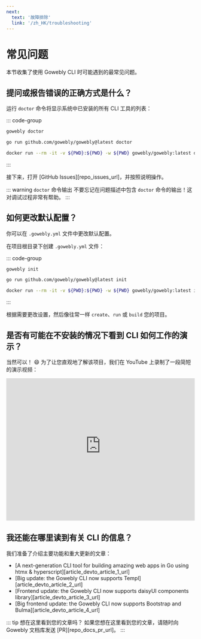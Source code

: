 ```yaml
---
next:
  text: '故障排除'
  link: '/zh_HK/troubleshooting'
---
```


# 常见问题

本节收集了使用 Gowebly CLI 时可能遇到的最常见问题。

<!--@include: ../parts/zh_HK/block_cant-find-answer.md-->

## 提问或报告错误的正确方式是什么？

运行 `doctor` 命令将显示系统中已安装的所有 CLI 工具的列表：

::: code-group
``` bash [CLI]
gowebly doctor
```

``` bash [Go]
go run github.com/gowebly/gowebly@latest doctor
```

``` bash [Docker]
docker run --rm -it -v ${PWD}:${PWD} -w ${PWD} gowebly/gowebly:latest doctor
```
:::

接下来，打开 [GitHub Issues][repo_issues_url]，并按照说明操作。

::: warning `doctor` 命令输出
不要忘记在问题描述中包含 `doctor` 命令的输出！这对调试过程非常有帮助。
:::

## 如何更改默认配置？

你可以在 `.gowebly.yml` 文件中更改默认配置。

在项目根目录下创建 `.gowebly.yml` 文件：

::: code-group
``` bash [CLI]
gowebly init
```

``` bash [Go]
go run github.com/gowebly/gowebly@latest init
```

``` bash [Docker]
docker run --rm -it -v ${PWD}:${PWD} -w ${PWD} gowebly/gowebly:latest init
```
:::

根据需要更改设置，然后像往常一样 `create`、`run` 或 `build` 您的项目。

## 是否有可能在不安装的情况下看到 CLI 如何工作的演示？

当然可以！ :smile: 为了让您直观地了解该项目，我们在 YouTube 上录制了一段简短的演示视频：

<iframe width="100%" height="380" src="https://www.youtube-nocookie.com/embed/qazYscnLku4?si=GQSiQS0Aaib-T6zD&amp;controls=0" title="YouTube video player" frameborder="0" allow="accelerometer; autoplay; clipboard-write; encrypted-media; gyroscope; picture-in-picture; web-share" allowfullscreen></iframe>

## 我还能在哪里读到有关 CLI 的信息？

我们准备了介绍主要功能和重大更新的文章：

- [A next-generation CLI tool for building amazing web apps in Go using htmx & hyperscript][article_devto_article_1_url]
- [Big update: the Gowebly CLI now supports Templ][article_devto_article_2_url]
- [Frontend update: the Gowebly CLI now supports daisyUI components library][article_devto_article_3_url]
- [Big frontend update: the Gowebly CLI now supports Bootstrap and Bulma][article_devto_article_4_url]

::: tip 想在这里看到您的文章吗？
如果您想在这里看到您的文章，请随时向 Gowebly 文档库发送 [PR][repo_docs_pr_url]。
:::

<!--@include: ../parts/links.md-->